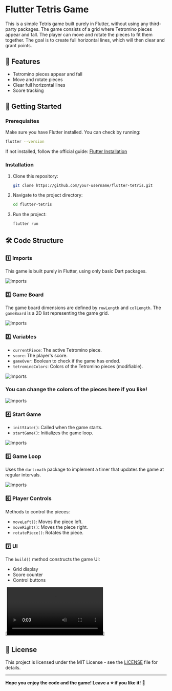 # Flutter Tetris Game

This is a simple Tetris game built purely in Flutter, without using any third-party packages. The game consists of a grid where Tetromino pieces appear and fall. The player can move and rotate the pieces to fit them together. The goal is to create full horizontal lines, which will then clear and grant points.

## 📌 Features
- Tetromino pieces appear and fall
- Move and rotate pieces
- Clear full horizontal lines
- Score tracking

## 🚀 Getting Started

### Prerequisites
Make sure you have Flutter installed. You can check by running:
```sh
flutter --version
```
If not installed, follow the official guide: [Flutter Installation](https://flutter.dev/docs/get-started/install)

### Installation
1. Clone this repository:
   ```sh
   git clone https://github.com/your-username/flutter-tetris.git
   ```
2. Navigate to the project directory:
   ```sh
   cd flutter-tetris
   ```
3. Run the project:
   ```sh
   flutter run
   ```

## 🛠️ Code Structure

### 1️⃣ Imports
This game is built purely in Flutter, using only basic Dart packages.

![Imports](assets/code/imports.png)

### 2️⃣ Game Board
The game board dimensions are defined by `rowLength` and `colLength`. The `gameBoard` is a 2D list representing the game grid.

![Imports](assets/code/dimensions.png)

### 3️⃣ Variables
- `currentPiece`: The active Tetromino piece.
- `score`: The player's score.
- `gameOver`: Boolean to check if the game has ended.
- `tetrominoColors`: Colors of the Tetromino pieces (modifiable).

![Imports](assets/code/variables.png)

### You can change the colors of the pieces here if you like!

![Imports](assets/code/colors.png)

### 4️⃣ Start Game
- `initState()`: Called when the game starts.
- `startGame()`: Initializes the game loop.

![Imports](assets/code/start.png)

### 5️⃣ Game Loop
Uses the `dart:math` package to implement a timer that updates the game at regular intervals.

![Imports](assets/code/gameloop.png)

### 6️⃣ Player Controls
Methods to control the pieces:
- `moveLeft()`: Moves the piece left.
- `moveRight()`: Moves the piece right.
- `rotatePiece()`: Rotates the piece.

### 7️⃣ UI
The `build()` method constructs the game UI:
- Grid display
- Score counter
- Control buttons

[![gameplay](assets/tetris.mp4)]

## 📜 License
This project is licensed under the MIT License - see the [LICENSE](LICENSE) file for details.

---

**Hope you enjoy the code and the game! Leave a ⭐ if you like it!** 🚀
